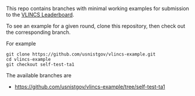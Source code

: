 This repo contains branches with minimal working examples for submission to the [VLINCS Leaderboard](https://pages.nist.gov/vlincs/).

To see an example for a given round, clone this repository, then check out the corresponding branch.

For example

```
git clone https://github.com/usnistgov/vlincs-example.git
cd vlincs-example
git checkout self-test-ta1
```

The available branches are

* https://github.com/usnistgov/vlincs-example/tree/self-test-ta1
